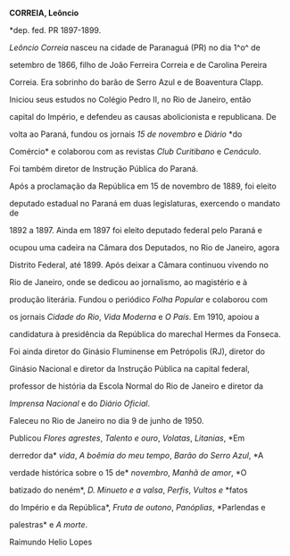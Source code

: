 **CORREIA, Leôncio**



\*dep. fed. PR 1897-1899.



*Leôncio Correia* nasceu na cidade de Paranaguá (PR) no dia 1^o^ de

setembro de 1866, filho de João Ferreira Correia e de Carolina Pereira

Correia. Era sobrinho do barão de Serro Azul e de Boaventura Clapp.



Iniciou seus estudos no Colégio Pedro II, no Rio de Janeiro, então

capital do Império, e defendeu as causas abolicionista e republicana. De

volta ao Paraná, fundou os jornais *15 de novembro* e *Diário* *do

Comércio* e colaborou com as revistas *Club Curitibano* e *Cenáculo*.

Foi também diretor de Instrução Pública do Paraná.



Após a proclamação da República em 15 de novembro de 1889, foi eleito

deputado estadual no Paraná em duas legislaturas, exercendo o mandato de

1892 a 1897. Ainda em 1897 foi eleito deputado federal pelo Paraná e

ocupou uma cadeira na Câmara dos Deputados, no Rio de Janeiro, agora

Distrito Federal, até 1899. Após deixar a Câmara continuou vivendo no

Rio de Janeiro, onde se dedicou ao jornalismo, ao magistério e à

produção literária. Fundou o periódico *Folha Popular* e colaborou com

os jornais *Cidade do Rio*, *Vida Moderna* e *O País*. Em 1910, apoiou a

candidatura à presidência da República do marechal Hermes da Fonseca.



Foi ainda diretor do Ginásio Fluminense em Petrópolis (RJ), diretor do

Ginásio Nacional e diretor da Instrução Pública na capital federal,

professor de história da Escola Normal do Rio de Janeiro e diretor da

*Imprensa Nacional* e do *Diário Oficial*.



Faleceu no Rio de Janeiro no dia 9 de junho de 1950.



Publicou *Flores agrestes*, *Talento e ouro*, *Volatas*, *Litanias*, *Em

derredor da* *vida*, *A boêmia do meu tempo*, *Barão do Serro Azul*, *A

verdade histórica sobre o 15 de* *novembro*, *Manhã de amor*, *O

batizado do neném*, *D. Minueto e a valsa*, *Perfis*, *Vultos e* *fatos

do Império e da República*, *Fruta de outono*, *Panóplias*, *Parlendas e

palestras* e *A* *morte*.



Raimundo Helio Lopes



